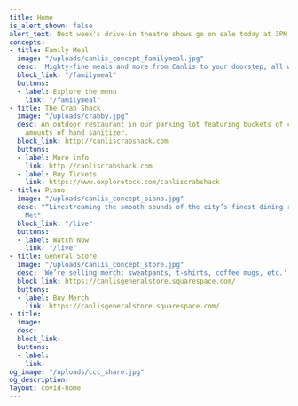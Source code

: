 ```yaml
---
title: Home
is_alert_shown: false
alert_text: Next week's drive-in theatre shows go on sale today at 3PM!
concepts:
- title: Family Meal
  image: "/uploads/canlis_concept_familymeal.jpg"
  desc: 'Mighty-fine meals and more from Canlis to your doorstep, all with zero contact. '
  block_link: "/familymeal"
  buttons:
  - label: Explore the menu
    link: "/familymeal"
- title: The Crab Shack
  image: "/uploads/crabby.jpg"
  desc: An outdoor restaurant in our parking lot featuring buckets of crab and copious
    amounts of hand sanitizer.
  block_link: http://canliscrabshack.com
  buttons:
  - label: More info
    link: http://canliscrabshack.com
  - label: Buy Tickets
    link: https://www.exploretock.com/canliscrabshack
- title: Piano
  image: "/uploads/canlis_concept_piano.jpg"
  desc: "“Livestreaming the smooth sounds of the city’s finest dining room…”  - Seattle
    Met"
  block_link: "/live"
  buttons:
  - label: Watch Now
    link: "/live"
- title: General Store
  image: "/uploads/canlis_concept_store.jpg"
  desc: 'We’re selling merch: sweatpants, t-shirts, coffee mugs, etc.'
  block_link: https://canlisgeneralstore.squarespace.com/
  buttons:
  - label: Buy Merch
    link: https://canlisgeneralstore.squarespace.com/
- title: 
  image: 
  desc: 
  block_link: 
  buttons:
  - label: 
    link: 
og_image: "/uploads/ccc_share.jpg"
og_description: 
layout: covid-home
---
```


